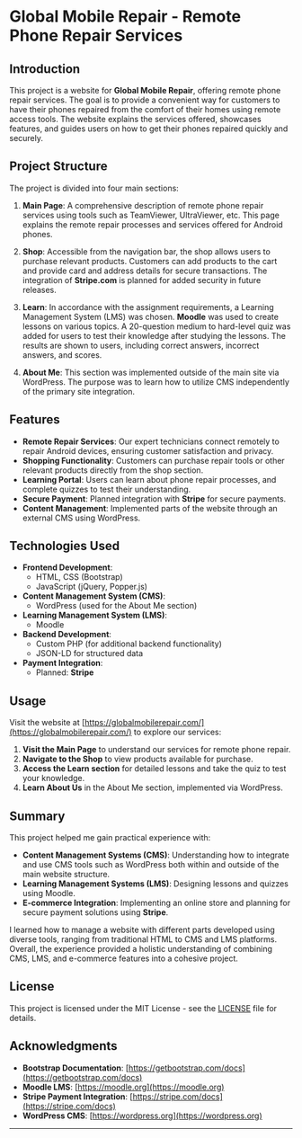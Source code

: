 # Global Mobile Repair - Remote Phone Repair Services

## Introduction

This project is a website for **Global Mobile Repair**, offering remote phone repair services. The goal is to provide a convenient way for customers to have their phones repaired from the comfort of their homes using remote access tools. The website explains the services offered, showcases features, and guides users on how to get their phones repaired quickly and securely.

## Project Structure

The project is divided into four main sections:

1. **Main Page**: A comprehensive description of remote phone repair services using tools such as TeamViewer, UltraViewer, etc. This page explains the remote repair processes and services offered for Android phones.

2. **Shop**: Accessible from the navigation bar, the shop allows users to purchase relevant products. Customers can add products to the cart and provide card and address details for secure transactions. The integration of **Stripe.com** is planned for added security in future releases.

3. **Learn**: In accordance with the assignment requirements, a Learning Management System (LMS) was chosen. **Moodle** was used to create lessons on various topics. A 20-question medium to hard-level quiz was added for users to test their knowledge after studying the lessons. The results are shown to users, including correct answers, incorrect answers, and scores.

4. **About Me**: This section was implemented outside of the main site via WordPress. The purpose was to learn how to utilize CMS independently of the primary site integration.

## Features

- **Remote Repair Services**: Our expert technicians connect remotely to repair Android devices, ensuring customer satisfaction and privacy.
- **Shopping Functionality**: Customers can purchase repair tools or other relevant products directly from the shop section.
- **Learning Portal**: Users can learn about phone repair processes, and complete quizzes to test their understanding.
- **Secure Payment**: Planned integration with **Stripe** for secure payments.
- **Content Management**: Implemented parts of the website through an external CMS using WordPress.

## Technologies Used

- **Frontend Development**:
  - HTML, CSS (Bootstrap)
  - JavaScript (jQuery, Popper.js)
- **Content Management System (CMS)**:
  - WordPress (used for the About Me section)
- **Learning Management System (LMS)**:
  - Moodle
- **Backend Development**:
  - Custom PHP (for additional backend functionality)
  - JSON-LD for structured data
- **Payment Integration**:
  - Planned: **Stripe**

## Usage

Visit the website at [https://globalmobilerepair.com/](https://globalmobilerepair.com/) to explore our services:

1. **Visit the Main Page** to understand our services for remote phone repair.
2. **Navigate to the Shop** to view products available for purchase.
3. **Access the Learn section** for detailed lessons and take the quiz to test your knowledge.
4. **Learn About Us** in the About Me section, implemented via WordPress.

## Summary

This project helped me gain practical experience with:

- **Content Management Systems (CMS)**: Understanding how to integrate and use CMS tools such as WordPress both within and outside of the main website structure.
- **Learning Management Systems (LMS)**: Designing lessons and quizzes using Moodle.
- **E-commerce Integration**: Implementing an online store and planning for secure payment solutions using **Stripe**.

I learned how to manage a website with different parts developed using diverse tools, ranging from traditional HTML to CMS and LMS platforms. Overall, the experience provided a holistic understanding of combining CMS, LMS, and e-commerce features into a cohesive project.

## License

This project is licensed under the MIT License - see the [LICENSE](LICENSE) file for details.

## Acknowledgments

- **Bootstrap Documentation**: [https://getbootstrap.com/docs](https://getbootstrap.com/docs)
- **Moodle LMS**: [https://moodle.org](https://moodle.org)
- **Stripe Payment Integration**: [https://stripe.com/docs](https://stripe.com/docs)
- **WordPress CMS**: [https://wordpress.org](https://wordpress.org)

---
